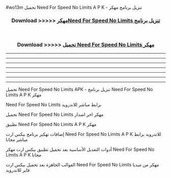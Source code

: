 #wo13m تحميل Need For Speed No Limits  A P K - تنزيل برنامج مهكر



<div align="center">
<h3>Download >>>>> <a href="https://runaway1.web.app/?sq=Need For Speed No Limits ">مهكرNeed For Speed No Limits  تنزيل برنامج</a></h3><br>

<h3>Download >>>>> <a href="https://runaway1.web.app/?sq=Need For Speed No Limits ">تحميل Need For Speed No Limits  مهكر</a></h3>
</div>


----------------------------------------------------------

----------------------------------------------------------

----------------------------------------------------------

----------------------------------------------------------

----------------------------------------------------------

----------------------------------------------------------

----------------------------------------------------------

تحميل Need For Speed No Limits  APK - تنزيل برنامج Need For Speed No Limits  A P K مهكر

Need For Speed No Limits  برابط مباشر للاندرويد

تحميل Need For Speed No Limits  مهكر اخر اصدار

تطبيق Need For Speed No Limits  A P K مهكر

إضافات تهكير برنامج بيكس ارت Need For Speed No Limits  A P K للاندرويد برابط مباشر مجانا

أدوات التعديل الأساسية بعد تحميل تطبيق بيكس ارت مهكر Need For Speed No Limits  A P K مجانا

القوالب الجاهزة بعد تحميل بيكس ارت Need For Speed No Limits  مهكر من ميديا فاير للاندرويد


